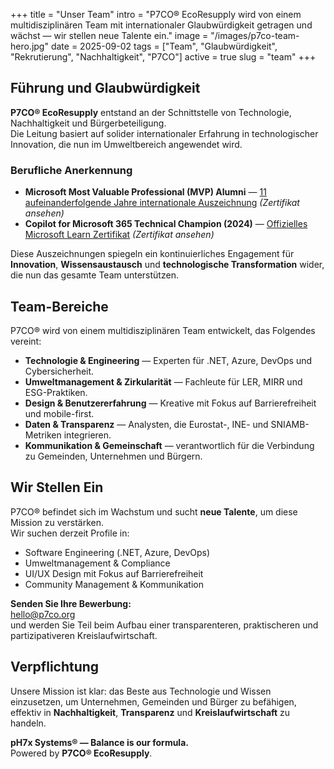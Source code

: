 +++
title = "Unser Team"
intro = "P7CO® EcoResupply wird von einem multidisziplinären Team mit internationaler Glaubwürdigkeit getragen und wächst — wir stellen neue Talente ein."
image = "/images/p7co-team-hero.jpg"
date = 2025-09-02
tags = ["Team", "Glaubwürdigkeit", "Rekrutierung", "Nachhaltigkeit", "P7CO"]
active = true
slug = "team"
+++

## Führung und Glaubwürdigkeit
**P7CO® EcoResupply** entstand an der Schnittstelle von Technologie, Nachhaltigkeit und Bürgerbeteiligung.  
Die Leitung basiert auf solider internationaler Erfahrung in technologischer Innovation, die nun im Umweltbereich angewendet wird.  

### Berufliche Anerkennung
- **Microsoft Most Valuable Professional (MVP) Alumni** — [11 aufeinanderfolgende Jahre internationale Auszeichnung](https://mvp.microsoft.com/en-us/PublicProfile/4025069) *(Zertifikat ansehen)*  
- **Copilot for Microsoft 365 Technical Champion (2024)** — [Offizielles Microsoft Learn Zertifikat](https://learn.microsoft.com/en-us/community/technical-champions/copilot-for-microsoft-365) *(Zertifikat ansehen)*  

Diese Auszeichnungen spiegeln ein kontinuierliches Engagement für **Innovation**, **Wissensaustausch** und **technologische Transformation** wider, die nun das gesamte Team unterstützen.

## Team-Bereiche
P7CO® wird von einem multidisziplinären Team entwickelt, das Folgendes vereint:  
- **Technologie & Engineering** — Experten für .NET, Azure, DevOps und Cybersicherheit.  
- **Umweltmanagement & Zirkularität** — Fachleute für LER, MIRR und ESG-Praktiken.  
- **Design & Benutzererfahrung** — Kreative mit Fokus auf Barrierefreiheit und mobile-first.  
- **Daten & Transparenz** — Analysten, die Eurostat-, INE- und SNIAMB-Metriken integrieren.  
- **Kommunikation & Gemeinschaft** — verantwortlich für die Verbindung zu Gemeinden, Unternehmen und Bürgern.  

## Wir Stellen Ein
P7CO® befindet sich im Wachstum und sucht **neue Talente**, um diese Mission zu verstärken.  
Wir suchen derzeit Profile in:  
- Software Engineering (.NET, Azure, DevOps)  
- Umweltmanagement & Compliance  
- UI/UX Design mit Fokus auf Barrierefreiheit  
- Community Management & Kommunikation  

**Senden Sie Ihre Bewerbung:**  
[hello@p7co.org](mailto:hello@p7co.org)  
und werden Sie Teil beim Aufbau einer transparenteren, praktischeren und partizipativeren Kreislaufwirtschaft.  

## Verpflichtung
Unsere Mission ist klar: das Beste aus Technologie und Wissen einzusetzen, um Unternehmen, Gemeinden und Bürger zu befähigen, effektiv in **Nachhaltigkeit**, **Transparenz** und **Kreislaufwirtschaft** zu handeln.  

**pH7x Systems® — Balance is our formula.**  
Powered by **P7CO® EcoResupply**.  
